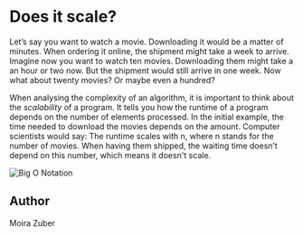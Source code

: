 <!-- BEGIN TITLE -->
# Does it scale?
<!-- END TITLE -->

<!-- BEGIN BODY -->
Let’s say you want to watch a movie. Downloading it would be a matter of minutes. When ordering it online, the shipment might take a week to arrive. Imagine now you want to watch ten movies. Downloading them might take a an hour or two now. But the shipment would still arrive in one week. Now what about twenty movies? Or maybe even a hundred?

When analysing the complexity of an algorithm, it is important to think about the *scalability* of a program. It tells you how the runtime of a program depends on the number of elements processed. In the initial example, the time needed to download the movies depends on the amount. Computer scientists would say: The runtime scales with n, where n stands for the number of movies. When having them shipped, the waiting time doesn’t depend on this number, which means it doesn't scale.
<!-- END BODY -->


![Big O Notation](../images/image-030-big-o-notation.svg)



## Author
<!-- BEGIN AUTHOR -->
Moira Zuber
<!-- END AUTHOR -->

